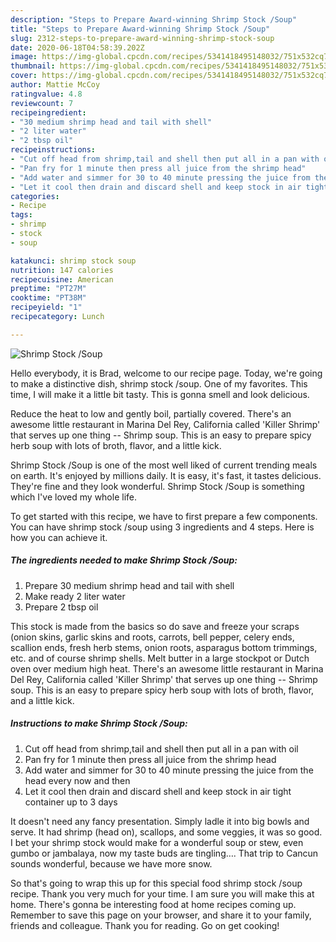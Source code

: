 ```yaml
---
description: "Steps to Prepare Award-winning Shrimp Stock /Soup"
title: "Steps to Prepare Award-winning Shrimp Stock /Soup"
slug: 2312-steps-to-prepare-award-winning-shrimp-stock-soup
date: 2020-06-18T04:58:39.202Z
image: https://img-global.cpcdn.com/recipes/5341418495148032/751x532cq70/shrimp-stock-soup-recipe-main-photo.jpg
thumbnail: https://img-global.cpcdn.com/recipes/5341418495148032/751x532cq70/shrimp-stock-soup-recipe-main-photo.jpg
cover: https://img-global.cpcdn.com/recipes/5341418495148032/751x532cq70/shrimp-stock-soup-recipe-main-photo.jpg
author: Mattie McCoy
ratingvalue: 4.8
reviewcount: 7
recipeingredient:
- "30 medium shrimp head and tail with shell"
- "2 liter water"
- "2 tbsp oil"
recipeinstructions:
- "Cut off head from shrimp,tail and shell then put all in a pan with oil"
- "Pan fry for 1 minute then press all juice from the shrimp head"
- "Add water and simmer for 30 to 40 minute pressing the juice from the head every now and then"
- "Let it cool then drain and discard shell and keep stock in air tight container up to 3 days"
categories:
- Recipe
tags:
- shrimp
- stock
- soup

katakunci: shrimp stock soup 
nutrition: 147 calories
recipecuisine: American
preptime: "PT27M"
cooktime: "PT38M"
recipeyield: "1"
recipecategory: Lunch

---
```



![Shrimp Stock /Soup](https://img-global.cpcdn.com/recipes/5341418495148032/751x532cq70/shrimp-stock-soup-recipe-main-photo.jpg)

Hello everybody, it is Brad, welcome to our recipe page. Today, we're going to make a distinctive dish, shrimp stock /soup. One of my favorites. This time, I will make it a little bit tasty. This is gonna smell and look delicious.

Reduce the heat to low and gently boil, partially covered. There&#39;s an awesome little restaurant in Marina Del Rey, California called &#39;Killer Shrimp&#39; that serves up one thing -- Shrimp soup. This is an easy to prepare spicy herb soup with lots of broth, flavor, and a little kick.

Shrimp Stock /Soup is one of the most well liked of current trending meals on earth. It's enjoyed by millions daily. It is easy, it's fast, it tastes delicious. They're fine and they look wonderful. Shrimp Stock /Soup is something which I've loved my whole life.


To get started with this recipe, we have to first prepare a few components. You can have shrimp stock /soup using 3 ingredients and 4 steps. Here is how you can achieve it.

<!--inarticleads1-->

##### The ingredients needed to make Shrimp Stock /Soup:

1. Prepare 30 medium shrimp head and tail with shell
1. Make ready 2 liter water
1. Prepare 2 tbsp oil


This stock is made from the basics so do save and freeze your scraps (onion skins, garlic skins and roots, carrots, bell pepper, celery ends, scallion ends, fresh herb stems, onion roots, asparagus bottom trimmings, etc. and of course shrimp shells. Melt butter in a large stockpot or Dutch oven over medium high heat. There&#39;s an awesome little restaurant in Marina Del Rey, California called &#39;Killer Shrimp&#39; that serves up one thing -- Shrimp soup. This is an easy to prepare spicy herb soup with lots of broth, flavor, and a little kick. 

<!--inarticleads2-->

##### Instructions to make Shrimp Stock /Soup:

1. Cut off head from shrimp,tail and shell then put all in a pan with oil
1. Pan fry for 1 minute then press all juice from the shrimp head
1. Add water and simmer for 30 to 40 minute pressing the juice from the head every now and then
1. Let it cool then drain and discard shell and keep stock in air tight container up to 3 days


It doesn&#39;t need any fancy presentation. Simply ladle it into big bowls and serve. It had shrimp (head on), scallops, and some veggies, it was so good. I bet your shrimp stock would make for a wonderful soup or stew, even gumbo or jambalaya, now my taste buds are tingling…. That trip to Cancun sounds wonderful, because we have more snow. 

So that's going to wrap this up for this special food shrimp stock /soup recipe. Thank you very much for your time. I am sure you will make this at home. There's gonna be interesting food at home recipes coming up. Remember to save this page on your browser, and share it to your family, friends and colleague. Thank you for reading. Go on get cooking!

